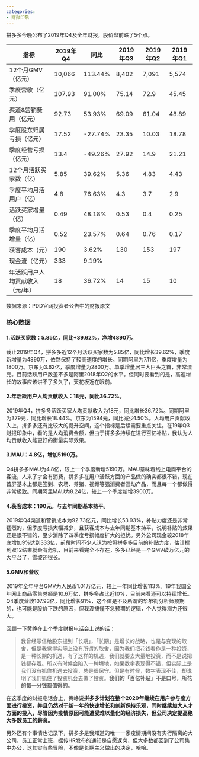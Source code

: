```yaml
---
categories:
- 财报印象
---
```




拼多多今晚公布了2019年Q4及全年财报，股价盘前跌了5个点。

| 指标                            | 2019年Q4 | 同比    | 2019年Q3 | 2019年Q2 | 2019年Q1 |
| ------------------------------- | -------- | ------- | -------- | -------- | -------- |
| 12个月GMV（亿元）               | 10,066   | 113.44% | 8,402    | 7,091    | 5,574    |
| 季度营收（亿元）                | 107.93   | 91.00%  | 75.14    | 72.9     | 45.45    |
| 渠道&营销费用（亿元）           | 92.73    | 53.93%  | 69.09    | 61.04    | 48.89    |
| 季度股东归属亏损（亿元）        | 17.52    | -27.74% | 23.35    | 10.03    | 18.78    |
| 季度经营亏损（亿元）            | 13.4     | -49.26% | 27.92    | 14.9     | 21.21    |
| 12个月活跃买家数（亿）          | 5.85     | 39.62%  | 5.36     | 4.83     | 4.43     |
| 季度平均月活用户（亿）          | 4.8      | 76.63%  | 4.3      | 3.7      | 2.9      |
| 活跃买家增量（亿）              | 0.49     | 48.18%  | 0.53     | 0.4      | 0.25     |
| 季度平均月活增量（亿）          | 0.52     | 23.57%  | 0.64     | 0.76     | 0.17     |
| 获客成本（元）                  | 190      | 3.62%   | 130      | 153      | 197      |
| 现金流（亿元）                  | 333      | 9.19%   |          |          |          |
| 年活跃用户人均贡献收入（元/年） | 18       | 36.72%  | 14       | 15       | 10       |

数据来源：PDD官网投资者公告中的财报原文

  

### 核心数据

#### 1.活跃买家数：5.85亿，同比+39.62\%，净增4890万。

截止2019年Q4，拼多多近12个月活跃买家数为5.85亿，同比增长39.62\%，季度新增量为4890万，依然保持了较高速度的增长。同期阿里为7.11亿，季度增量为1800万。京东为3.62亿，季度增量为2800万。单季增量居三大巨头之首，非常漂亮。目前活跃用户数差不多是阿里2018年Q2的水平。但同时要看到的是，高速增长的故事应该讲不了多久了，天花板近在眼前。

#### 2.年活跃用户人均贡献收入：18元，同比36.72\%。

2019年Q4，拼多多活跃买家人均贡献收入为18元，同比增长36.72\%。同期阿里为379元，同比增长18.44\%。京东为1594元，同比减少1.50\%。人均用户贡献收入上，拼多多还有比较大的提升空间，这个指标是后续需要重点关注。在19年Q3财报印象中，看的是人均消费金额，但由于拼多多持续在进行百亿补贴，我认为人均贡献收入能更好的衡量实际效果。

#### 3.MAU：4.8亿，增加5190万。

Q4拼多多MAU为4.8亿，较上一个季度新增5190万。MAU意味着线上电商平台的客流，人来了才会有消费，拼多多在用户活跃方面的产品做的确实都很不错，现在首屏基本上都是签到、农场、养猪、视频等强消费者互动产品，而且每一个都做得非常极致。同期阿里MAU为8.24亿，较上一个季度新增3900万。

#### 4.获客成本：190元，与去年同期基本持平。

 2019年Q4渠道和营销成本为92.73亿元，同比增长53.93\%，补贴力度还是非常猛烈的，但季度亏损大幅减少，且获客成本与去年同期基本持平，说明补贴的效果还是很不错的，至少消除了四季度亏损幅度扩大的担忧。另外公司现金较2018年底增加9\%达到333亿，前段时间不少人认为按照拼多多目前的补贴力度，估计撑到双12结束就会有危机，目前来看完全不存在，多多已经是一个GMV破万亿元的大平台了，雪坡还很长。

#### 5.GMV和营收

2019年全年平台GMV为人民币1.01万亿元，较上一年同比增长113%。19年我国全年网上商品零售总额是10.6万亿，拼多多占比近10%，目前来看还可以持续增长。Q4季度营收107.93亿，同比增长91%，这个值是不及所谓的华尔街分析师预期的，也可能是股价下跌的原因，但我没搞懂不急预期的逻辑，个人觉得潜力还很大。

回顾一下黄峥在上个季度财报电话会上说的话：

> 我曾经写信给股东提到「长期」，「长期」是增长的战略，也是与变现的取舍，但是我觉得实际上没有所谓的取舍，因为我们把花钱看作是一种投资，是一种长期的机遇，有了这样的机遇，我们就要去大量地投资，而不是说把钱都存着。所以有时候会陷入一种境地，如果数字表现得不错，但实际上是我们没有抓住机遇去投资，总是很保守。但是有时候，数字表现不佳，却说明了我们抓住了投资机会去做了投资。**我们的「百亿补贴」不是口号，所花的每一分钱都值得的。**

在这季度的财报电话会上，黄峥说**拼多多计划在整个2020年继续在用户参与度方面进行投资，并且仍然对于新一年的快速增长和创新保持乐观，同时继续加大人才方面的投入，尽管因为疫情原因可能遭受难以量化的经济损失，但公司决定提高绝大多数员工的薪资。**

另外还有个事情也记录下，拼多多是我知道的唯一一家疫情期间没有实行隔离的大公司，员工正常上班，据传HR发布的通知是自愿返岗，但大多数都回到了公司集中办公，这其实有些冒险，不像是长期主义做出的决定，哈哈。